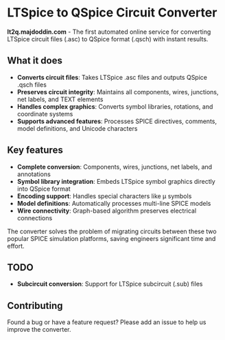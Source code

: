 # LTSpice to QSpice Circuit Converter

**lt2q.majdoddin.com** - The first automated online service for converting LTSpice circuit files (.asc) to QSpice format (.qsch) with instant results.

## What it does

- **Converts circuit files**: Takes LTSpice .asc files and outputs QSpice .qsch files
- **Preserves circuit integrity**: Maintains all components, wires, junctions, net labels, and TEXT elements
- **Handles complex graphics**: Converts symbol libraries, rotations, and coordinate systems
- **Supports advanced features**: Processes SPICE directives, comments, model definitions, and Unicode characters

## Key features

- **Complete conversion**: Components, wires, junctions, net labels, and annotations
- **Symbol library integration**: Embeds LTSpice symbol graphics directly into QSpice format
- **Encoding support**: Handles special characters like µ symbols
- **Model definitions**: Automatically processes multi-line SPICE models
- **Wire connectivity**: Graph-based algorithm preserves electrical connections

The converter solves the problem of migrating circuits between these two popular SPICE simulation platforms, saving engineers significant time and effort.

## TODO

- **Subcircuit conversion**: Support for LTSpice subcircuit (.sub) files

## Contributing

Found a bug or have a feature request? Please add an issue to help us improve the converter.
